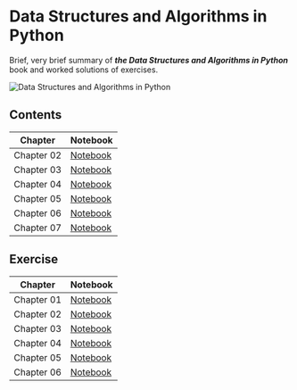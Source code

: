# Data Structures and Algorithms in Python

Brief, very brief summary of ***the Data Structures and Algorithms in Python*** book and worked solutions of exercises.

![Data Structures and Algorithms in Python](https://media.wiley.com/product_data/coverImage300/75/11182902/1118290275.jpg)

## Contents
|Chapter|Notebook|
|---|---|
|Chapter 02|[Notebook](https://nbviewer.jupyter.org/github/jihoonerd/Data_Structures_and_Algorithms_in_Python/blob/master/Contents/Chapter_02.ipynb)|
|Chapter 03|[Notebook](https://nbviewer.jupyter.org/github/jihoonerd/Data_Structures_and_Algorithms_in_Python/blob/master/Contents/Chapter_03.ipynb)|
|Chapter 04|[Notebook](https://nbviewer.jupyter.org/github/jihoonerd/Data_Structures_and_Algorithms_in_Python/blob/master/Contents/Chapter_04.ipynb)|
|Chapter 05|[Notebook](https://nbviewer.jupyter.org/github/jihoonerd/Data_Structures_and_Algorithms_in_Python/blob/master/Contents/Chapter_05.ipynb)|
|Chapter 06|[Notebook](https://nbviewer.jupyter.org/github/jihoonerd/Data_Structures_and_Algorithms_in_Python/blob/master/Contents/Chapter_06.ipynb)|
|Chapter 07|[Notebook](https://nbviewer.jupyter.org/github/jihoonerd/Data_Structures_and_Algorithms_in_Python/blob/master/Contents/Chapter_07.ipynb)|

## Exercise
|Chapter|Notebook|
|---|---|
|Chapter 01|[Notebook](https://nbviewer.jupyter.org/github/jihoonerd/Data_Structures_and_Algorithms_in_Python/blob/master/Exercises/Chapter_01.ipynb)|
|Chapter 02|[Notebook](https://nbviewer.jupyter.org/github/jihoonerd/Data_Structures_and_Algorithms_in_Python/blob/master/Exercises/Chapter_02.ipynb)|
|Chapter 03|[Notebook](https://nbviewer.jupyter.org/github/jihoonerd/Data_Structures_and_Algorithms_in_Python/blob/master/Exercises/Chapter_03.ipynb)|
|Chapter 04|[Notebook](https://nbviewer.jupyter.org/github/jihoonerd/Data_Structures_and_Algorithms_in_Python/blob/master/Exercises/Chapter_04.ipynb)|
|Chapter 05|[Notebook](https://nbviewer.jupyter.org/github/jihoonerd/Data_Structures_and_Algorithms_in_Python/blob/master/Exercises/Chapter_05.ipynb)|
|Chapter 06|[Notebook](https://nbviewer.jupyter.org/github/jihoonerd/Data_Structures_and_Algorithms_in_Python/blob/master/Exercises/Chapter_06.ipynb)|
